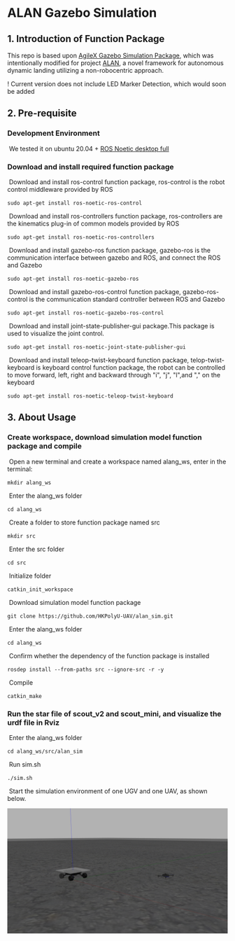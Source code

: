 # ALAN Gazebo Simulation


## 1.	Introduction of Function Package
This repo is based upon [AgileX Gazebo Simulation Package](https://github.com/agilexrobotics/ugv_gazebo_sim), which was intentionally modified for project [ALAN](https://github.com/pattylo/alan), a novel framework for autonomous dynamic landing utilizing a non-robocentric approach. </br>

! Current version does not include LED Marker Detection, which would soon be added

## 2.	Pre-requisite

### Development Environment

​   We tested it on ubuntu 20.04 + [ROS Noetic desktop full](http://wiki.ros.org/noetic/Installation/Ubuntu)

### Download and install required function package

​	Download and install ros-control function package, ros-control is the robot control middleware provided by ROS

```
sudo apt-get install ros-noetic-ros-control
```

​	Download and install ros-controllers function package, ros-controllers are the kinematics plug-in of common models provided by ROS

```
sudo apt-get install ros-noetic-ros-controllers
```

​	Download and install gazebo-ros function package, gazebo-ros is the communication interface between gazebo and ROS, and connect the ROS and Gazebo

```
sudo apt-get install ros-noetic-gazebo-ros
```

​	Download and install gazebo-ros-control function package, gazebo-ros-control is the communication standard controller between ROS and Gazebo

```
sudo apt-get install ros-noetic-gazebo-ros-control
```

​	Download and install joint-state-publisher-gui package.This package is used to visualize the joint control.

```
sudo apt-get install ros-noetic-joint-state-publisher-gui 
```

​	Download and install teleop-twist-keyboard function package, telop-twist-keyboard is keyboard control function package, the robot can be controlled to move forward, left, right and backward through "i", "j", "l",and "," on the keyboard

```
sudo apt-get install ros-noetic-teleop-twist-keyboard 
```



## 3.	About Usage

### Create workspace, download simulation model function package and compile

​		Open a new terminal and create a workspace named alang_ws, enter in the terminal:

```
mkdir alang_ws
```

​		Enter the alang_ws folder

```
cd alang_ws
```

​		Create a folder to store function package named src

```
mkdir src
```

​		Enter the src folder

```
cd src
```

​		Initialize folder

```
catkin_init_workspace
```

​		Download simulation model function package

```
git clone https://github.com/HKPolyU-UAV/alan_sim.git
```

​		Enter the alang_ws folder

```
cd alang_ws
```

​		Confirm whether the dependency of the function package is installed
```
rosdep install --from-paths src --ignore-src -r -y 
```

​		Compile

```
catkin_make
```



### Run the star file of scout_v2 and scout_mini, and visualize the urdf file in Rviz

​	Enter the alang_ws folder

```
cd alang_ws/src/alan_sim
```

​	Run sim.sh

```
./sim.sh
```

​	Start the simulation environment of one UGV and one UAV, as shown below.
</br>

![img](images/uav_ugv.png) 